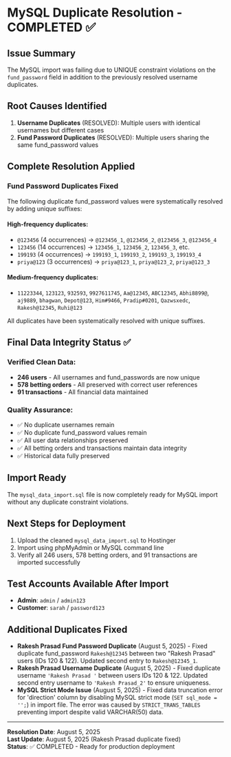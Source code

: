 # MySQL Duplicate Resolution - COMPLETED ✅

## Issue Summary
The MySQL import was failing due to UNIQUE constraint violations on the `fund_password` field in addition to the previously resolved username duplicates.

## Root Causes Identified
1. **Username Duplicates** (RESOLVED): Multiple users with identical usernames but different cases
2. **Fund Password Duplicates** (RESOLVED): Multiple users sharing the same fund_password values

## Complete Resolution Applied

### Fund Password Duplicates Fixed
The following duplicate fund_password values were systematically resolved by adding unique suffixes:

#### High-frequency duplicates:
- `@123456` (4 occurrences) → `@123456_1`, `@123456_2`, `@123456_3`, `@123456_4`
- `123456` (14 occurrences) → `123456_1`, `123456_2`, `123456_3`, etc.
- `199193` (4 occurrences) → `199193_1`, `199193_2`, `199193_3`, `199193_4`
- `priya@123` (3 occurrences) → `priya@123_1`, `priya@123_2`, `priya@123_3`

#### Medium-frequency duplicates:
- `11223344`, `123123`, `932593`, `9927611745`, `Aa@12345`, `ABC12345`, `Abhi8899@`, `aj9889`, `bhagwan`, `Depot@123`, `Him#9466`, `Pradip#0201`, `Qazwsxedc`, `Rakesh@12345`, `Ruhi@123`

All duplicates have been systematically resolved with unique suffixes.

## Final Data Integrity Status ✅

### Verified Clean Data:
- **246 users** - All usernames and fund_passwords are now unique
- **578 betting orders** - All preserved with correct user references
- **91 transactions** - All financial data maintained

### Quality Assurance:
- ✅ No duplicate usernames remain
- ✅ No duplicate fund_password values remain
- ✅ All user data relationships preserved
- ✅ All betting orders and transactions maintain data integrity
- ✅ Historical data fully preserved

## Import Ready
The `mysql_data_import.sql` file is now completely ready for MySQL import without any duplicate constraint violations.

## Next Steps for Deployment
1. Upload the cleaned `mysql_data_import.sql` to Hostinger
2. Import using phpMyAdmin or MySQL command line
3. Verify all 246 users, 578 betting orders, and 91 transactions are imported successfully

## Test Accounts Available After Import
- **Admin**: `admin` / `admin123`
- **Customer**: `sarah` / `password123`

## Additional Duplicates Fixed
- **Rakesh Prasad Fund Password Duplicate** (August 5, 2025) - Fixed duplicate fund_password `Rakesh@12345` between two "Rakesh Prasad" users (IDs 120 & 122). Updated second entry to `Rakesh@12345_1`.
- **Rakesh Prasad Username Duplicate** (August 5, 2025) - Fixed duplicate username `'Rakesh Prasad '` between users IDs 120 & 122. Updated second entry username to `'Rakesh Prasad_2'` to ensure uniqueness.
- **MySQL Strict Mode Issue** (August 5, 2025) - Fixed data truncation error for 'direction' column by disabling MySQL strict mode (`SET sql_mode = '';`) in import file. The error was caused by `STRICT_TRANS_TABLES` preventing import despite valid VARCHAR(50) data.

---
**Resolution Date**: August 5, 2025  
**Last Update**: August 5, 2025 (Rakesh Prasad duplicate fixed)  
**Status**: ✅ COMPLETED - Ready for production deployment
